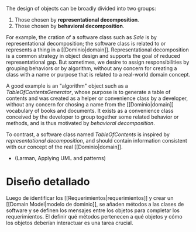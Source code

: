 The design of objects can be broadly divided into two groups:
1. Those chosen by **representational decomposition**.
2. Those chosen by **behavioral decomposition**.

For example, the cration of a software class such as *Sale* is by representational decomposition; the software class is related to or represents a thing in a [[Dominio|domain]]. Representational decomposition is a common strategy in object design and supports the goal of reduced representational gap. But sometimes, we desire to assign responsibilities by grouping behaviors or by algorithm, without any concern for creating a class with a name or purpose that is related to a real-world domain concept.

A good example is an "algorithm" object such as a *TableOfContentsGenerator*, whose purpose is to generate a table of contents and was created as a helper or convenience class by a developer, without any concern for chosing a name from the [[Dominio|domain]] vocabulary of books and documents. It exists as a convenience class conceived by the developer to group together some related behavior or methods, and is thus motivated by *behavioral decomposition*.

To contrast, a software class named *TableOfContents* is inspired by *representational decomposition*, and should contain information consistent with our concept of the real [[Dominio|domain]].

- (Larman, Applying UML and patterns)

# Diseño detallado
Luego de identificar los [[Requerimientos|requerimientos]] y crear un [[Domain Model|modelo de dominio]], se añaden métodos a las clases de software y se definen los mensajes entre los objetos para completar los requerimientos. El definir qué métodos pertenecen a qué objetos y cómo los objetos deberían interactuar es una tarea crucial.